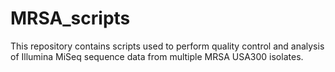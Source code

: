 # MRSA_scripts
This repository contains scripts used to perform quality control and analysis of Illumina MiSeq sequence data from multiple MRSA USA300 isolates. 
